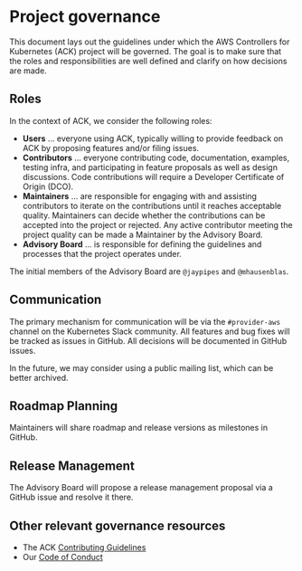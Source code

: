 # Project governance

This document lays out the guidelines under which the AWS Controllers for Kubernetes (ACK) project will be governed. 
The goal is to make sure that the roles and responsibilities are well defined and clarify on how decisions are made.

## Roles

In the context of ACK, we consider the following roles:

* __Users__ ... everyone using ACK, typically willing to provide feedback on ACK by proposing features and/or filing issues.
* __Contributors__ ... everyone contributing code, documentation, examples, testing infra, and participating in feature proposals as well as design discussions. Code contributions will require a Developer Certificate of Origin (DCO).
*	__Maintainers__ ... are responsible for engaging with and assisting contributors to iterate on the contributions until it reaches acceptable quality. Maintainers can decide whether the contributions can be accepted into the project or rejected. Any active contributor meeting the project quality can be made a Maintainer by the Advisory Board.
*	__Advisory Board__ ... is responsible for defining the guidelines and processes that the project operates under. 

The initial members of the Advisory Board are `@jaypipes` and `@mhausenblas`.


## Communication

The primary mechanism for communication will be via the `#provider-aws` channel on the Kubernetes Slack community. 
All features and bug fixes will be tracked as issues in GitHub. All decisions will be documented in GitHub issues.

In the future, we may consider using a public mailing list, which can be better archived. 

## Roadmap Planning

Maintainers will share roadmap and release versions as milestones in GitHub. 

## Release Management

The Advisory Board will propose a release management proposal via a GitHub issue and resolve it there.

## Other relevant governance resources

* The ACK [Contributing Guidelines](CONTRIBUTING.md)
* Our [Code of Conduct](CODE_OF_CONDUCT.md)